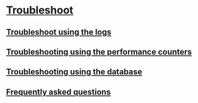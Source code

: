 # [Troubleshoot](ATA-Troubleshooting.md)
## [Troubleshoot using the logs](Troubleshooting-ATA-using-the-ATA-logs.md)
## [Troubleshooting using the performance counters](Troubleshooting-ATA-using-the-performance-counters.md)
## [Troubleshooting using the database](Troubleshooting-ATA-using-the-ATA-database.md)
## [Frequently asked questions](ATA-technical-FAQ.md)